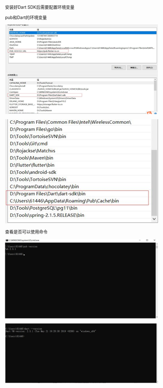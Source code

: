 安装好Dart SDK后需要配置环境变量

pub和Dart的环境变量

![123](https://github.com/dart4flutter/JaguarLearning/blob/master/Jaguar/doc/Jaguar-1.jpg)



![123](https://github.com/dart4flutter/JaguarLearning/blob/master/Jaguar/doc/Jaguar-2.jpg)

查看是否可以使用命令

![123](https://github.com/dart4flutter/JaguarLearning/blob/master/Jaguar/doc/Jaguar-3.jpg)



![123](https://github.com/dart4flutter/JaguarLearning/blob/master/Jaguar/doc/Jaguar-4.jpg)


